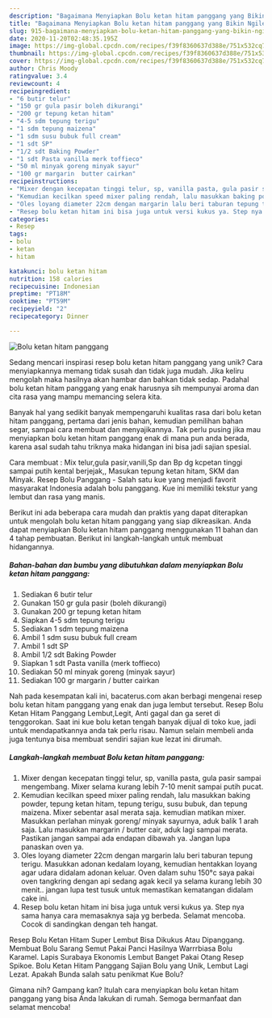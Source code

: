 ```yaml
---
description: "Bagaimana Menyiapkan Bolu ketan hitam panggang yang Bikin Ngiler"
title: "Bagaimana Menyiapkan Bolu ketan hitam panggang yang Bikin Ngiler"
slug: 915-bagaimana-menyiapkan-bolu-ketan-hitam-panggang-yang-bikin-ngiler
date: 2020-11-20T02:48:35.195Z
image: https://img-global.cpcdn.com/recipes/f39f8360637d388e/751x532cq70/bolu-ketan-hitam-panggang-foto-resep-utama.jpg
thumbnail: https://img-global.cpcdn.com/recipes/f39f8360637d388e/751x532cq70/bolu-ketan-hitam-panggang-foto-resep-utama.jpg
cover: https://img-global.cpcdn.com/recipes/f39f8360637d388e/751x532cq70/bolu-ketan-hitam-panggang-foto-resep-utama.jpg
author: Chris Moody
ratingvalue: 3.4
reviewcount: 4
recipeingredient:
- "6 butir telur"
- "150 gr gula pasir boleh dikurangi"
- "200 gr tepung ketan hitam"
- "4-5 sdm tepung terigu"
- "1 sdm tepung maizena"
- "1 sdm susu bubuk full cream"
- "1 sdt SP"
- "1/2 sdt Baking Powder"
- "1 sdt Pasta vanilla merk toffieco"
- "50 ml minyak goreng minyak sayur"
- "100 gr margarin  butter cairkan"
recipeinstructions:
- "Mixer dengan kecepatan tinggi telur, sp, vanilla pasta, gula pasir sampai mengembang. Mixer selama kurang lebih 7-10 menit sampai putih pucat."
- "Kemudian kecilkan speed mixer paling rendah, lalu masukkan baking powder, tepung ketan hitam, tepung terigu, susu bubuk, dan tepung maizena. Mixer sebentar asal merata saja. kemudian matikan mixer. Masukkan perlahan minyak goreng/ minyak sayurnya, aduk balik 1 arah saja. Lalu masukkan margarin / butter cair, aduk lagi sampai merata. Pastikan jangan sampai ada endapan dibawah ya. Jangan lupa panaskan oven ya."
- "Oles loyang diameter 22cm dengan margarin lalu beri taburan tepung terigu. Masukkan adonan kedalam loyang, kemudian hentakkan loyang agar udara didalam adonan keluar. Oven dalam suhu 150°c saya pakai oven tangkring dengan api sedang agak kecil ya selama kurang lebih 30 menit.. jangan lupa test tusuk untuk memastikan kematangan didalam cake ini."
- "Resep bolu ketan hitam ini bisa juga untuk versi kukus ya. Step nya sama hanya cara memasaknya saja yg berbeda. Selamat mencoba. Cocok di sandingkan dengan teh hangat."
categories:
- Resep
tags:
- bolu
- ketan
- hitam

katakunci: bolu ketan hitam 
nutrition: 158 calories
recipecuisine: Indonesian
preptime: "PT18M"
cooktime: "PT59M"
recipeyield: "2"
recipecategory: Dinner

---
```



![Bolu ketan hitam panggang](https://img-global.cpcdn.com/recipes/f39f8360637d388e/751x532cq70/bolu-ketan-hitam-panggang-foto-resep-utama.jpg)

Sedang mencari inspirasi resep bolu ketan hitam panggang yang unik? Cara menyiapkannya memang tidak susah dan tidak juga mudah. Jika keliru mengolah maka hasilnya akan hambar dan bahkan tidak sedap. Padahal bolu ketan hitam panggang yang enak harusnya sih mempunyai aroma dan cita rasa yang mampu memancing selera kita.

Banyak hal yang sedikit banyak mempengaruhi kualitas rasa dari bolu ketan hitam panggang, pertama dari jenis bahan, kemudian pemilihan bahan segar, sampai cara membuat dan menyajikannya. Tak perlu pusing jika mau menyiapkan bolu ketan hitam panggang enak di mana pun anda berada, karena asal sudah tahu triknya maka hidangan ini bisa jadi sajian spesial.

Cara membuat : Mix telur,gula pasir,vanili,Sp dan Bp dg kcpetan tinggi sampai putih kental berjejak,, Masukan tepung ketan hitam, SKM dan Minyak. Resep Bolu Panggang - Salah satu kue yang menjadi favorit masyarakat Indonesia adalah bolu panggang. Kue ini memiliki tekstur yang lembut dan rasa yang manis.


Berikut ini ada beberapa cara mudah dan praktis yang dapat diterapkan untuk mengolah bolu ketan hitam panggang yang siap dikreasikan. Anda dapat menyiapkan Bolu ketan hitam panggang menggunakan 11 bahan dan 4 tahap pembuatan. Berikut ini langkah-langkah untuk membuat hidangannya.

<!--inarticleads1-->

##### Bahan-bahan dan bumbu yang dibutuhkan dalam menyiapkan Bolu ketan hitam panggang:

1. Sediakan 6 butir telur
1. Gunakan 150 gr gula pasir (boleh dikurangi)
1. Gunakan 200 gr tepung ketan hitam
1. Siapkan 4-5 sdm tepung terigu
1. Sediakan 1 sdm tepung maizena
1. Ambil 1 sdm susu bubuk full cream
1. Ambil 1 sdt SP
1. Ambil 1/2 sdt Baking Powder
1. Siapkan 1 sdt Pasta vanilla (merk toffieco)
1. Sediakan 50 ml minyak goreng (minyak sayur)
1. Sediakan 100 gr margarin / butter cairkan


Nah pada kesempatan kali ini, bacaterus.com akan berbagi mengenai resep bolu ketan hitam panggang yang enak dan juga lembut tersebut. Resep Bolu Ketan Hitam Panggang Lembut,Legit, Anti gagal dan ga seret di tenggorokan. Saat ini kue bolu ketan tengah banyak dijual di toko kue, jadi untuk mendapatkannya anda tak perlu risau. Namun selain membeli anda juga tentunya bisa membuat sendiri sajian kue lezat ini dirumah. 

<!--inarticleads2-->

##### Langkah-langkah membuat Bolu ketan hitam panggang:

1. Mixer dengan kecepatan tinggi telur, sp, vanilla pasta, gula pasir sampai mengembang. Mixer selama kurang lebih 7-10 menit sampai putih pucat.
1. Kemudian kecilkan speed mixer paling rendah, lalu masukkan baking powder, tepung ketan hitam, tepung terigu, susu bubuk, dan tepung maizena. Mixer sebentar asal merata saja. kemudian matikan mixer. Masukkan perlahan minyak goreng/ minyak sayurnya, aduk balik 1 arah saja. Lalu masukkan margarin / butter cair, aduk lagi sampai merata. Pastikan jangan sampai ada endapan dibawah ya. Jangan lupa panaskan oven ya.
1. Oles loyang diameter 22cm dengan margarin lalu beri taburan tepung terigu. Masukkan adonan kedalam loyang, kemudian hentakkan loyang agar udara didalam adonan keluar. Oven dalam suhu 150°c saya pakai oven tangkring dengan api sedang agak kecil ya selama kurang lebih 30 menit.. jangan lupa test tusuk untuk memastikan kematangan didalam cake ini.
1. Resep bolu ketan hitam ini bisa juga untuk versi kukus ya. Step nya sama hanya cara memasaknya saja yg berbeda. Selamat mencoba. Cocok di sandingkan dengan teh hangat.


Resep Bolu Ketan Hitam Super Lembut Bisa Dikukus Atau Dipanggang. Membuat Bolu Sarang Semut Pakai Panci Hasilnya Warrrbiasa Bolu Karamel. Lapis Surabaya Ekonomis Lembut Banget Pakai Otang Resep Spikoe. Bolu Ketan Hitam Panggang Sajian Bolu yang Unik, Lembut Lagi Lezat. Apakah Bunda salah satu penikmat Kue Bolu? 

Gimana nih? Gampang kan? Itulah cara menyiapkan bolu ketan hitam panggang yang bisa Anda lakukan di rumah. Semoga bermanfaat dan selamat mencoba!
